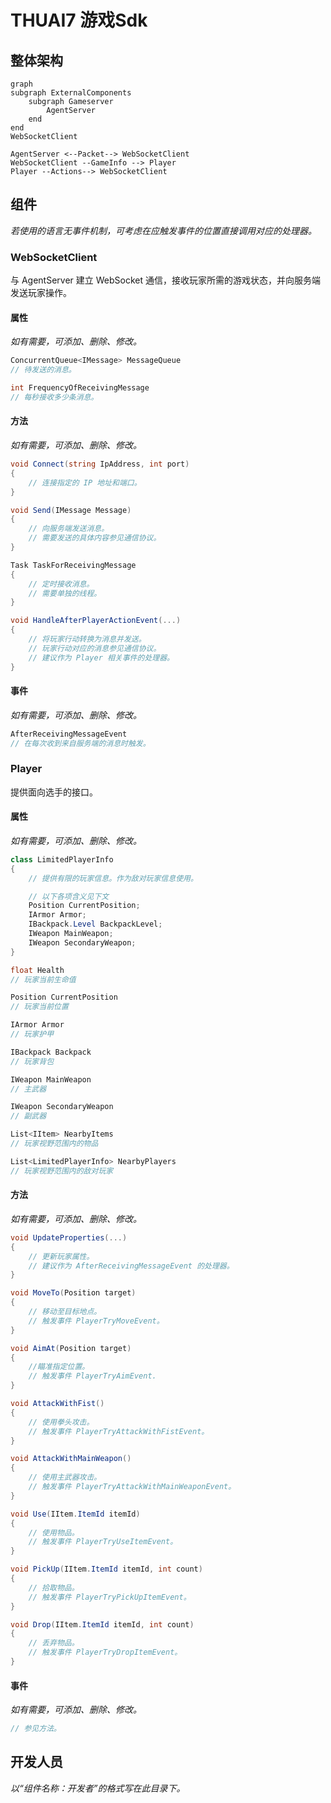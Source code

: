 # THUAI7 游戏Sdk

## 整体架构

```mermaid
graph
subgraph ExternalComponents
    subgraph Gameserver
        AgentServer
    end
end
WebSocketClient

AgentServer <--Packet--> WebSocketClient
WebSocketClient --GameInfo --> Player
Player --Actions--> WebSocketClient
```

## 组件

*若使用的语言无事件机制，可考虑在应触发事件的位置直接调用对应的处理器。*

### WebSocketClient

与 AgentServer 建立 WebSocket 通信，接收玩家所需的游戏状态，并向服务端发送玩家操作。

#### 属性

*如有需要，可添加、删除、修改。*

```csharp
ConcurrentQueue<IMessage> MessageQueue
// 待发送的消息。

int FrequencyOfReceivingMessage
// 每秒接收多少条消息。
```

#### 方法

*如有需要，可添加、删除、修改。*

```csharp
void Connect(string IpAddress, int port)
{
    // 连接指定的 IP 地址和端口。
}

void Send(IMessage Message)
{
    // 向服务端发送消息。
    // 需要发送的具体内容参见通信协议。
}

Task TaskForReceivingMessage
{
    // 定时接收消息。
    // 需要单独的线程。
}

void HandleAfterPlayerActionEvent(...)
{
    // 将玩家行动转换为消息并发送。
    // 玩家行动对应的消息参见通信协议。
    // 建议作为 Player 相关事件的处理器。
}
```

#### 事件

*如有需要，可添加、删除、修改。*

```csharp
AfterReceivingMessageEvent
// 在每次收到来自服务端的消息时触发。
```

### Player

提供面向选手的接口。

#### 属性

*如有需要，可添加、删除、修改。*

```csharp
class LimitedPlayerInfo
{
    // 提供有限的玩家信息。作为敌对玩家信息使用。

    // 以下各项含义见下文
    Position CurrentPosition;
    IArmor Armor;
    IBackpack.Level BackpackLevel;
    IWeapon MainWeapon;
    IWeapon SecondaryWeapon;
}

float Health
// 玩家当前生命值

Position CurrentPosition
// 玩家当前位置

IArmor Armor
// 玩家护甲

IBackpack Backpack
// 玩家背包

IWeapon MainWeapon
// 主武器

IWeapon SecondaryWeapon
// 副武器

List<IItem> NearbyItems
// 玩家视野范围内的物品

List<LimitedPlayerInfo> NearbyPlayers
// 玩家视野范围内的敌对玩家
```

#### 方法

*如有需要，可添加、删除、修改。*

```csharp
void UpdateProperties(...)
{
    // 更新玩家属性。
    // 建议作为 AfterReceivingMessageEvent 的处理器。
}

void MoveTo(Position target)
{
    // 移动至目标地点。
    // 触发事件 PlayerTryMoveEvent。
}

void AimAt(Position target)
{
    //瞄准指定位置。
    // 触发事件 PlayerTryAimEvent.
}

void AttackWithFist()
{
    // 使用拳头攻击。
    // 触发事件 PlayerTryAttackWithFistEvent。
}

void AttackWithMainWeapon()
{
    // 使用主武器攻击。
    // 触发事件 PlayerTryAttackWithMainWeaponEvent。
}

void Use(IItem.ItemId itemId)
{
    // 使用物品。
    // 触发事件 PlayerTryUseItemEvent。
}

void PickUp(IItem.ItemId itemId, int count)
{
    // 拾取物品。
    // 触发事件 PlayerTryPickUpItemEvent。
}

void Drop(IItem.ItemId itemId, int count)
{
    // 丢弃物品。
    // 触发事件 PlayerTryDropItemEvent。
}
```

#### 事件

*如有需要，可添加、删除、修改。*

```csharp
// 参见方法。
```

## 开发人员

*以“组件名称：开发者”的格式写在此目录下。*
